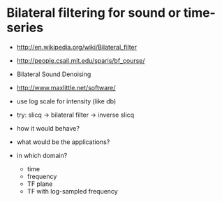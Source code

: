 # Bilateral filtering for sound or time-series

- http://en.wikipedia.org/wiki/Bilateral_filter
- http://people.csail.mit.edu/sparis/bf_course/

- Bilateral Sound Denoising
- http://www.maxlittle.net/software/

- use log scale for intensity (like db)

- try: slicq -> bilateral filter -> inverse slicq

- how it would behave?
- what would be the applications?
- in which domain?
    - time
    - frequency
    - TF plane
    - TF with log-sampled frequency
